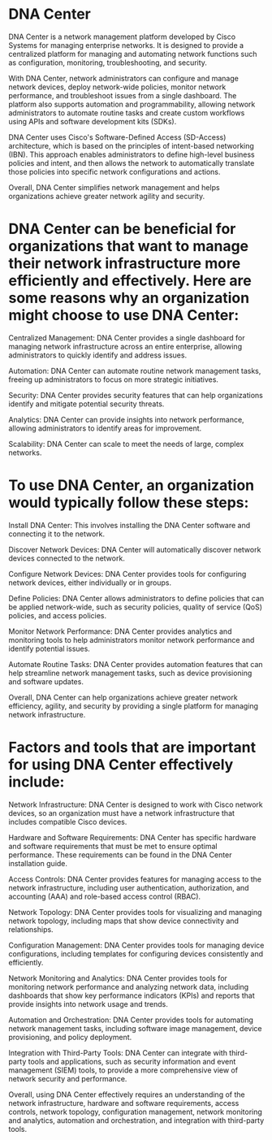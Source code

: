 # DNA Center

DNA Center is a network management platform developed by Cisco Systems for managing enterprise networks. It is designed to provide a centralized platform for managing and automating network functions such as configuration, monitoring, troubleshooting, and security.

With DNA Center, network administrators can configure and manage network devices, deploy network-wide policies, monitor network performance, and troubleshoot issues from a single dashboard. The platform also supports automation and programmability, allowing network administrators to automate routine tasks and create custom workflows using APIs and software development kits (SDKs).

DNA Center uses Cisco's Software-Defined Access (SD-Access) architecture, which is based on the principles of intent-based networking (IBN). This approach enables administrators to define high-level business policies and intent, and then allows the network to automatically translate those policies into specific network configurations and actions.

Overall, DNA Center simplifies network management and helps organizations achieve greater network agility and security.

# DNA Center can be beneficial for organizations that want to manage their network infrastructure more efficiently and effectively. Here are some reasons why an organization might choose to use DNA Center:

Centralized Management: DNA Center provides a single dashboard for managing network infrastructure across an entire enterprise, allowing administrators to quickly identify and address issues.

Automation: DNA Center can automate routine network management tasks, freeing up administrators to focus on more strategic initiatives.

Security: DNA Center provides security features that can help organizations identify and mitigate potential security threats.

Analytics: DNA Center can provide insights into network performance, allowing administrators to identify areas for improvement.

Scalability: DNA Center can scale to meet the needs of large, complex networks.

# To use DNA Center, an organization would typically follow these steps:

Install DNA Center: This involves installing the DNA Center software and connecting it to the network.

Discover Network Devices: DNA Center will automatically discover network devices connected to the network.

Configure Network Devices: DNA Center provides tools for configuring network devices, either individually or in groups.

Define Policies: DNA Center allows administrators to define policies that can be applied network-wide, such as security policies, quality of service (QoS) policies, and access policies.

Monitor Network Performance: DNA Center provides analytics and monitoring tools to help administrators monitor network performance and identify potential issues.

Automate Routine Tasks: DNA Center provides automation features that can help streamline network management tasks, such as device provisioning and software updates.

Overall, DNA Center can help organizations achieve greater network efficiency, agility, and security by providing a single platform for managing network infrastructure.

# Factors and tools that are important for using DNA Center effectively include:

Network Infrastructure: DNA Center is designed to work with Cisco network devices, so an organization must have a network infrastructure that includes compatible Cisco devices.

Hardware and Software Requirements: DNA Center has specific hardware and software requirements that must be met to ensure optimal performance. These requirements can be found in the DNA Center installation guide.

Access Controls: DNA Center provides features for managing access to the network infrastructure, including user authentication, authorization, and accounting (AAA) and role-based access control (RBAC).

Network Topology: DNA Center provides tools for visualizing and managing network topology, including maps that show device connectivity and relationships.

Configuration Management: DNA Center provides tools for managing device configurations, including templates for configuring devices consistently and efficiently.

Network Monitoring and Analytics: DNA Center provides tools for monitoring network performance and analyzing network data, including dashboards that show key performance indicators (KPIs) and reports that provide insights into network usage and trends.

Automation and Orchestration: DNA Center provides tools for automating network management tasks, including software image management, device provisioning, and policy deployment.

Integration with Third-Party Tools: DNA Center can integrate with third-party tools and applications, such as security information and event management (SIEM) tools, to provide a more comprehensive view of network security and performance.

Overall, using DNA Center effectively requires an understanding of the network infrastructure, hardware and software requirements, access controls, network topology, configuration management, network monitoring and analytics, automation and orchestration, and integration with third-party tools.
